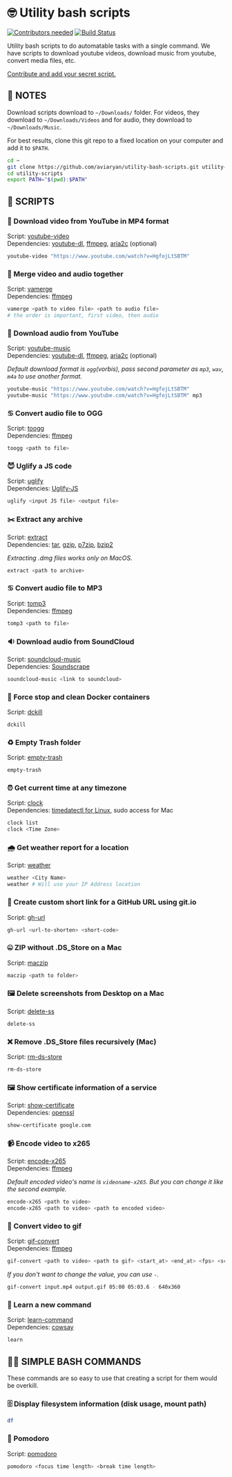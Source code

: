 # 🤓 Utility bash scripts

[![Contributors needed](https://img.shields.io/badge/contributors-needed-yellow.svg)](.github/CONTRIBUTING.md) [![Build Status](https://travis-ci.org/aviaryan/utility-bash-scripts.svg?branch=master)](https://travis-ci.org/aviaryan/utility-bash-scripts)

Utility bash scripts to do automatable tasks with a single command. We have scripts to download youtube videos, download music from youtube, convert media files, etc. 

<u>Contribute and add your secret script.</u>

## 📝 NOTES

Download scripts download to `~/Downloads/` folder. For videos, they download to `~/Downloads/Videos` and for audio, they download to `~/Downloads/Music`.

For best results, clone this git repo to a fixed location on your computer and add it to `$PATH`.
```sh
cd ~
git clone https://github.com/aviaryan/utility-bash-scripts.git utility-scripts
cd utility-scripts
export PATH="$(pwd):$PATH"
```


## 📜 SCRIPTS

### 🔻 Download video from YouTube in MP4 format

Script: [youtube-video](youtube-video)  
Dependencies: [youtube-dl](https://github.com/rg3/youtube-dl), [ffmpeg](https://www.ffmpeg.org/), [aria2c](https://aria2.github.io/) (optional)

```sh
youtube-video "https://www.youtube.com/watch?v=HgfojLtSBTM"
```

### 🔀 Merge video and audio together

Script: [vamerge](vamerge)  
Dependencies: [ffmpeg](https://www.ffmpeg.org/)

```sh
vamerge <path to video file> <path to audio file>
# the order is important, first video, then audio
```

### 🔰 Download audio from YouTube

Script: [youtube-music](youtube-music)  
Dependencies: [youtube-dl](https://github.com/rg3/youtube-dl), [ffmpeg](https://www.ffmpeg.org/), [aria2c](https://aria2.github.io/) (optional)

*Default download format is `ogg`(vorbis), pass second parameter as `mp3`, `wav`, `m4a` to use another format.*

```sh
youtube-music "https://www.youtube.com/watch?v=HgfojLtSBTM"  
youtube-music "https://www.youtube.com/watch?v=HgfojLtSBTM" mp3
```

### ♋️ Convert audio file to OGG

Script: [toogg](toogg)  
Dependencies: [ffmpeg](https://www.ffmpeg.org/)

```sh
toogg <path to file>
```

### 😈 Uglify a JS code

Script: [uglify](uglify)  
Dependencies: [Uglify-JS](https://www.npmjs.com/package/uglify-js)

```sh
uglify <input JS file> <output file>
```

### ✂️ Extract any archive

Script: [extract](extract)  
Dependencies: [tar](https://www.gnu.org/software/tar/), [gzip](https://www.gnu.org/software/gzip/), [p7zip](https://www.7-zip.org/), [bzip2](http://www.bzip.org/)

*Extracting .dmg files works only on MacOS.*

```sh
extract <path to archive>
```

### ♋️ Convert audio file to MP3

Script: [tomp3](tomp3)  
Dependencies: [ffmpeg](https://www.ffmpeg.org/)

```sh
tomp3 <path to file>
```

### 🔉 Download audio from SoundCloud

Script: [soundcloud-music](soundcloud-music)  
Dependencies: [Soundscrape](https://github.com/Miserlou/SoundScrape)

```sh
soundcloud-music <link to soundcloud>
```

### 🐳 Force stop and clean Docker containers

Script: [dckill](dckill)

```sh
dckill
```

### ♻️ Empty Trash folder

Script: [empty-trash](empty-trash)

```sh
empty-trash
```

### ⏰ Get current time at any timezone

Script: [clock](clock)  
Dependencies: [timedatectl for Linux](https://www.freedesktop.org/software/systemd/man/timedatectl.html), sudo access for Mac

```sh
clock list
clock <Time Zone>
```

### 🌧 Get weather report for a location

Script: [weather](weather)

```sh
weather <City Name>
weather # Will use your IP Address location
```

### 🏹 Create custom short link for a GitHub URL using git.io

Script: [gh-url](gh-url)

```sh
gh-url <url-to-shorten> <short-code>
```

### 🤐 ZIP without .DS_Store on a Mac

Script: [maczip](maczip)

```sh
maczip <path to folder>
```

### 🖼 Delete screenshots from Desktop on a Mac

Script: [delete-ss](delete-ss)

```sh
delete-ss
```

### ❌ Remove .DS_Store files recursively (Mac)

Script: [rm-ds-store](rm-ds-store)

```sh
rm-ds-store
```

### 🖼 Show certificate information of a service

Script: [show-certificate](show-certificate)  
Dependencies: [openssl](https://www.openssl.org/)

```sh
show-certificate google.com
```

### 📹 Encode video to x265

Script: [encode-x265](encode-x265)  
Dependencies: [ffmpeg](https://pkgs.org/download/ffmpeg)

*Default encoded video's name is `videoname-x265`. But you can change it like the second example.*

```sh
encode-x265 <path to video>
encode-x265 <path to video> <path to encoded video>
```

### 🎥 Convert video to gif

Script: [gif-convert](gif-convert)  
Dependencies: [ffmpeg](https://pkgs.org/download/ffmpeg)

```sh
gif-convert <path to video> <path to gif> <start_at> <end_at> <fps> <scale>
```

*If you don't want to change the value, you can use `-`.*

```sh
gif-convert input.mp4 output.gif 05:00 05:03.6 - 640x360 
```

### 📜 Learn a new command

Script: [learn-command](learn)  
Dependencies: [cowsay](https://github.com/schacon/cowsay)

```sh
learn
```

## 🤘🏻 SIMPLE BASH COMMANDS

These commands are so easy to use that creating a script for them would be overkill.

### 🗄 Display filesystem information (disk usage, mount path)

```sh
df
```

### 🍅 Pomodoro

Script: [pomodoro](pomodoro)

```sh
pomodoro <focus time length> <break time length>
```
